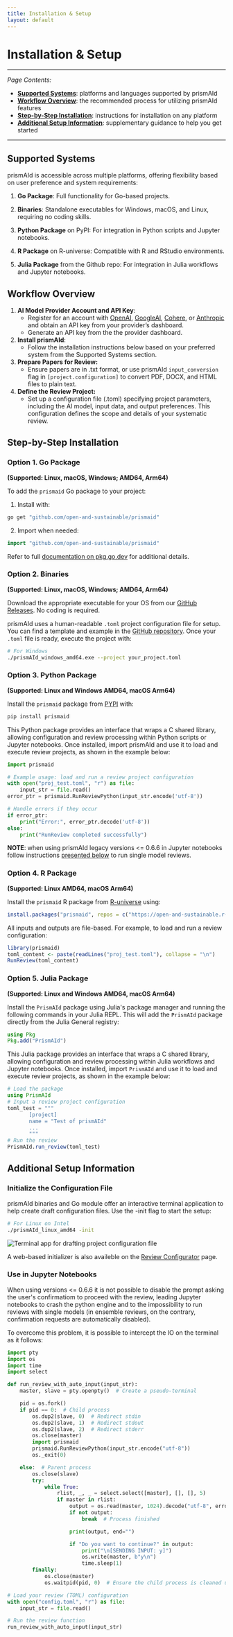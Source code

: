 ```yaml
---
title: Installation & Setup
layout: default
---
```


# Installation & Setup

 ---
*Page Contents:*
- [**Supported Systems**](#supported-systems): platforms and languages supported by prismAId
- [**Workflow Overview**](#workflow-overview): the recommended process for utilizing prismAId features
- [**Step-by-Step Installation**](#step-by-step-installations): instructions for installation on any platform
- [**Additional Setup Information**](#additional-setup-information): supplementary guidance to help you get started

 ---

## Supported Systems
prismAId is accessible across multiple platforms, offering flexibility based on user preference and system requirements:

1. **Go Package**: Full functionality for Go-based projects.

2. **Binaries**: Standalone executables for Windows, macOS, and Linux, requiring no coding skills.

3. **Python Package** on PyPI: For integration in Python scripts and Jupyter notebooks.

4. **R Package** on R-universe: Compatible with R and RStudio environments.

5. **Julia Package** from the Github repo: For integration in Julia workflows and Jupyter notebooks.

## Workflow Overview
1. **AI Model Provider Account and API Key**:
    - Register for an account with [OpenAI](https://www.openai.com/), [GoogleAI](https://aistudio.google.com), [Cohere](https://cohere.com/), or [Anthropic](https://www.anthropic.com/) and obtain an API key from your provider’s dashboard.
    - Generate an API key from the the provider dashboard.
2. **Install prismAId**:
    - Follow the installation instructions below based on your preferred system from the Supported Systems section.
3. **Prepare Papers for Review:**
    - Ensure papers are in .txt format, or use prismAId `input_conversion` flag in `[project.configuration]` to convert PDF, DOCX, and HTML files to plain text.
4. **Define the Review Project:**
    - Set up a configuration file (.toml) specifying project parameters, including the AI model, input data, and output preferences. This configuration defines the scope and details of your systematic review.


## Step-by-Step Installation

### Option 1. Go Package

**(Supported: Linux, macOS, Windows; AMD64, Arm64)**

To add the `prismaid` Go package to your project:
1. Install with:
```bash
go get "github.com/open-and-sustainable/prismaid"
```

2. Import when needed:
```go
import "github.com/open-and-sustainable/prismaid"
```

Refer to full [documentation on pkg.go.dev](https://pkg.go.dev/github.com/open-and-sustainable/prismaid) for additional details.

### Option 2. Binaries

**(Supported: Linux, macOS, Windows; AMD64, Arm64)**

Download the appropriate executable for your OS from our [GitHub Releases](https://github.com/open-and-sustainable/prismaid/releases). No coding is required.

prismAId uses a human-readable `.toml` project configuration file for setup. You can find a template and example in the [GitHub repository](https://github.com/open-and-sustainable/prismaid/tree/main/projects). Once your `.toml` file is ready, execute the project with:
```bash
# For Windows
./prismAId_windows_amd64.exe --project your_project.toml
```

### Option 3. Python Package

**(Supported: Linux and Windows AMD64, macOS Arm64)**

Install the `prismaid` package from [PYPI](https://pypi.org/project/prismaid/) with:
```bash
pip install prismaid
```
This Python package provides an interface that wraps a C shared library, allowing configuration and review processing within Python scripts or Jupyter notebooks. Once installed, import prismAId and use it to load and execute review projects, as shown in the example below:
```python
import prismaid

# Example usage: load and run a review project configuration
with open("proj_test.toml", "r") as file:
    input_str = file.read()
error_ptr = prismaid.RunReviewPython(input_str.encode('utf-8'))

# Handle errors if they occur
if error_ptr:
    print("Error:", error_ptr.decode('utf-8'))
else:
    print("RunReview completed successfully")
```

**NOTE**: when using prismAId legacy versions <= 0.6.6 in Jupyter notebooks follow instructions [presented below](https://open-and-sustainable.github.io/prismaid/installation-setup.html#use-in-jupyter-notebooks) to run single model reviews.

### Option 4. R Package

**(Supported: Linux AMD64, macOS Arm64)**

Install the `prismaid` R package from [R-universe](https://open-and-sustainable.r-universe.dev/prismaid) using:
```r
install.packages("prismaid", repos = c("https://open-and-sustainable.r-universe.dev", "https://cloud.r-project.org"))
```

All inputs and outputs are file-based. For example, to load and run a review configuration:
```r
library(prismaid)
toml_content <- paste(readLines("proj_test.toml"), collapse = "\n")
RunReview(toml_content)
```

### Option 5. Julia Package

**(Supported: Linux and Windows AMD64, macOS Arm64)**

Install the `PrismAId` package using Julia's package manager and running the following commands in your Julia REPL. This will add the `PrismAId` package directly from the Julia General registry:
```julia
using Pkg
Pkg.add("PrismAId")
```

This Julia package provides an interface that wraps a C shared library, allowing configuration and review processing within Julia workflows and Jupyter notebooks. Once installed, import `PrismAId` and use it to load and execute review projects, as shown in the example below:
```julia
# Load the package
using PrismAId
# Input a review project configuration
toml_test = """
       [project]
       name = "Test of prismAId"
       ...
       """
# Run the review
PrismAId.run_review(toml_test)
```

## Additional Setup Information

### Initialize the Configuration File
prismAId binaries and Go module offer an interactive terminal application to help create draft configuration files. Use the -init flag to start the setup:
```bash
# For Linux on Intel
./prismAId_linux_amd64 -init
```

![Terminal app for drafting project configuration file](https://raw.githubusercontent.com/ricboer0/prismaid/main/figures/terminal.gif)

A web-based initializer is also availeble on the [Review Configurator](review-configurator) page.

### Use in Jupyter Notebooks
When using versions <= 0.6.6 it is not possible to disable the prompt asking the user's confirmatiom to proceed with the review, leading Jupyter notebooks to crash the python engine and to the impossibility to run reviews with single models (in ensemble reviews, on the contrary, confirmation requests are automatically disabled).

To overcome this problem, it is possible to intercept the IO on the terminal as it follows:
```python
import pty
import os
import time
import select

def run_review_with_auto_input(input_str):
    master, slave = pty.openpty()  # Create a pseudo-terminal

    pid = os.fork()
    if pid == 0:  # Child process
        os.dup2(slave, 0)  # Redirect stdin
        os.dup2(slave, 1)  # Redirect stdout
        os.dup2(slave, 2)  # Redirect stderr
        os.close(master)
        import prismaid
        prismaid.RunReviewPython(input_str.encode("utf-8"))
        os._exit(0)

    else:  # Parent process
        os.close(slave)
        try:
            while True:
                rlist, _, _ = select.select([master], [], [], 5)
                if master in rlist:
                    output = os.read(master, 1024).decode("utf-8", errors="ignore")
                    if not output:
                        break  # Process finished

                    print(output, end="")

                    if "Do you want to continue?" in output:
                        print("\n[SENDING INPUT: y]")
                        os.write(master, b"y\n")
                        time.sleep(1)
        finally:
            os.close(master)
            os.waitpid(pid, 0)  # Ensure the child process is cleaned up

# Load your review (TOML) configuration
with open("config.toml", "r") as file:
    input_str = file.read()

# Run the review function
run_review_with_auto_input(input_str)
```


<div id="wcb" class="carbonbadge"></div>
<script src="https://unpkg.com/website-carbon-badges@1.1.3/b.min.js" defer></script>

